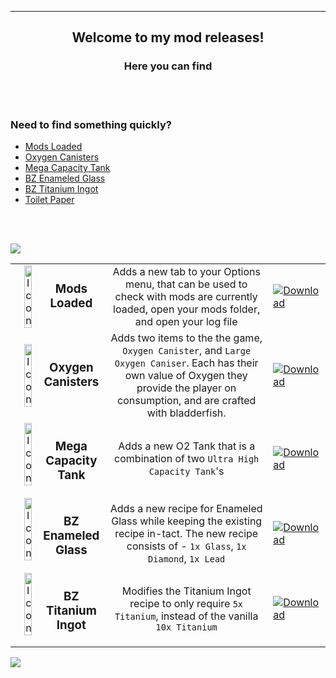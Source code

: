<br></br>

---

<h2 align="center">Welcome to my mod releases!</h2>
<h3 align="center">Here you can find</h3>

<br></br>

### Need to find something quickly?
- [Mods Loaded]()
- [Oxygen Canisters]()
- [Mega Capacity Tank]()
- [BZ Enameled Glass]()
- [BZ Titanium Ingot]()
- [Toilet Paper]()

<br></br>

![](https://i.imgur.com/EAZJLdy.png)

<table>
    </>
    <tr>
        <td width="30%" align="center">
            <img align="left"  alt="Icon" width="30%" src="https://i.imgur.com/dbT27Pi.png">
            <h3>Mods Loaded</h3>
        </td>
        <td align="center">
            Adds a new tab to your Options menu, that can be used to check with mods are currently loaded, open your mods folder, and open your log file
        </td>
        <td width="10%">
            <a href=" "><img alt="Download" src="https://i.imgur.com/145Q0Di.png"></a>
        </td>
    </tr>
    </>
    <tr>
        <td width="30%" align="center">
            <img align="left"  alt="Icon" width="30%" src="https://i.imgur.com/dbT27Pi.png">
            <h3>Oxygen Canisters</h3>
        </td>
        <td align="center">
            Adds two items to the the game, <code>Oxygen Canister</code>, and <code>Large Oxygen Caniser</code>. Each has their own value of Oxygen they provide the player on consumption, and are crafted with bladderfish.
        </td>
        <td width="10%">
            <a href=" "><img alt="Download" src="https://i.imgur.com/145Q0Di.png"></a>
        </td>
    </tr>
    </>
    <tr>
        <td width="30%" align="center">
            <img align="left"  alt="Icon" width="30%" src="https://i.imgur.com/dbT27Pi.png">
            <h3>Mega Capacity Tank</h3>
        </td>
        <td align="center">
            Adds a new O2 Tank that is a combination of two <code>Ultra High Capacity Tank</code>'s
        </td>
        <td width="10%">
            <a href=" "><img alt="Download" src="https://i.imgur.com/145Q0Di.png"></a>
        </td>
    </tr>
    </>
    <tr>
        <td width="30%" align="center">
            <img align="left"  alt="Icon" width="30%" src="https://i.imgur.com/dbT27Pi.png">
            <h3>BZ Enameled Glass</h3>
        </td>
        <td align="center">
            Adds a new recipe for Enameled Glass while keeping the existing recipe in-tact. 
            The new recipe consists of - <code>1x Glass</code>, <code>1x Diamond</code>, <code>1x Lead</code>
        </td>
        <td width="10%">
            <a href=" "><img alt="Download" src="https://i.imgur.com/145Q0Di.png"></a>
        </td>
    </tr>
    </>
        <tr>
        <td width="30%" align="center">
            <img align="left"  alt="Icon" width="30%" src="https://i.imgur.com/dbT27Pi.png">
            <h3>BZ Titanium Ingot</h3>
        </td>
        <td align="center">
            Modifies the Titanium Ingot recipe to only require <code>5x Titanium</code>, instead of the vanilla <code>10x Titanium</code>
        </td>
        <td width="10%">
            <a href=" "><img alt="Download" src="https://i.imgur.com/145Q0Di.png"></a>
        </td>
    </tr>
    </>
</table>

![](https://i.imgur.com/EAZJLdy.png)
